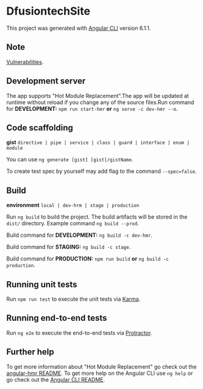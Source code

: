# DfusiontechSite

This project was generated with [Angular CLI](https://github.com/angular/angular-cli) version 6.1.1.

## Note
[Vulnerabilities](https://github.com/angular/angular-cli/issues/10963).

## Development server

The app supports "Hot Module Replacement".The app will be updated at runtime 
without reload if you change any of the source files.Run command for **DEVELOPMENT:** 
`npm run start-hmr` **or** `ng serve -c dev-hmr --o`.



## Code scaffolding

**gist** `directive | pipe | service | class | guard | interface | enum | module`

You can use `ng generate [gist] [gist]/gistName`.

To create test spec by yourself may add flag to the command `--spec=false`.


## Build

**environment** `local | dev-hrm | stage | production`


Run `ng build` to build the project. The build artifacts will be stored in the `dist/` directory. Example command `ng build --prod`.

Build command for **DEVELOPMENT:** `ng build -c dev-hmr`.

Build command for **STAGING:** `ng build -c stage`.

Build command for **PRODUCTION:** `npm run build` **or**  `ng build -c production`.


## Running unit tests

Run `npm run test` to execute the unit tests via [Karma](https://karma-runner.github.io).


## Running end-to-end tests

Run `ng e2e` to execute the end-to-end tests via [Protractor](http://www.protractortest.org/).


## Further help

To get more information about "Hot Module Replacement" go check out the [angular-hmr README](https://github.com/gdi2290/angular-hmr).
To get more help on the Angular CLI use `ng help` or go check out the [Angular CLI README](https://github.com/angular/angular-cli/blob/master/README.md).
